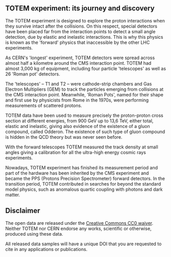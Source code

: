 ## TOTEM experiment: its journey and discovery

The TOTEM experiment is designed to explore the proton interactions when they
survive intact after the collisions. On this respect, special detectors have
been placed far from the interaction points to detect a small angle detection,
due by elastic and inelastic interactions. This is why this physics is known as
the 'forward' physics that inaccessible by the other LHC experiments.

As CERN's 'longest' experiment, TOTEM detectors were spread across almost half
a kilometre around the CMS interaction point. TOTEM had almost 3,000 kg of
equipment, including four particle 'telescopes' as well as 26 'Roman pot'
detectors.

The 'telescopes' – T1 and T2 – were cathode-strip chambers and Gas Electron
Multipliers (GEM) to track the particles emerging from collisions at the CMS
interaction point. Meanwhile, 'Roman Pots', named for their shape and first use
by physicists from Rome in the 1970s, were performing measurements of scattered
protons.

TOTEM data have been used to measure precisely the proton-proton cross section
at different energies, from 900 GeV up to 13,6 TeV, either total, elastic and
inelastic, giving also evidence of the existence of a gluon compound, called
Odderon. The existence of such type of gluon compound is hidden in the QCD
theory but was never seen before.

With the forward telescopes TOTEM measured the track density at small angles
giving a calibration for all the ultra-high energy cosmic rays experiments.

Nowadays, TOTEM experiment has finished its measurement period and part of the
hardware has been inherited by the CMS experiment and became the PPS (Protons
Precision Spectrometer) forward detectors. In the transition period, TOTEM
contributed in searches for beyond the standard model physics, such as
anomalous quartic coupling with photons and dark matter.

## Disclaimer

The open data are released under the [Creative Commons CC0
waiver](http://creativecommons.org/publicdomain/zero/1.0/). Neither TOTEM nor
CERN endorse any works, scientific or otherwise, produced using these data.

All released data samples will have a unique DOI that you are requested to cite
in any applications or publications.

